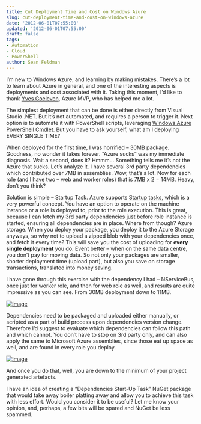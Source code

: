 ```yaml
---
title: Cut Deployment Time and Cost on Windows Azure
slug: cut-deployment-time-and-cost-on-windows-azure
date: '2012-06-01T07:55:00'
updated: '2012-06-01T07:55:00'
draft: false
tags:
- Automation
- Cloud
- PowerShell
author: Sean Feldman
---
```



I’m new to Windows Azure, and learning by making mistakes. There’s a lot to learn about Azure in general, and one of the interesting aspects is deployments and cost associated with it. Taking this moment, I’d like to thank [Yves Goeleven](http://cloudshaper.wordpress.com/), Azure MVP, who has helped me a lot.

The simplest deployment that can be done is either directly from Visual Studio .NET. But it’s not automated, and requires a person to trigger it. Next option is to automate it with PowerShell scripts, leveraging [Windows Azure PowerShell Cmdlet](https://wappowershell.codeplex.com). But you have to ask yourself, what am I deploying EVERY SINGLE TIME?

When deployed for the first time, I was horrified – 30MB package. Goodness, no wonder it takes forever. “Azure sucks” was my immediate diagnosis. Wait a second, does it? Hmmm… Something tells me it’s not the Azure that sucks. Let’s analyze it. I have several 3rd party dependencies which contributed over 7MB in assemblies. Wow, that’s a lot. Now for each role (and I have two – web and worker roles) that is 7MB x 2 = 14MB. Heavy, don’t you think?

Solution is simple – Startup Task. Azure supports [Startup tasks](http://msdn.microsoft.com/en-us/library/windowsazure/gg456327.aspx), which is a very powerful concept. You have an option to operate on the machine instance or a role is deployed to, prior to the role execution. This is great, because I can fetch my 3rd party dependencies just before role instance is started, ensuring all dependencies are in place. Where from though? Azure storage. When you deploy your package, you deploy it to the Azure Storage anyways, so why not to upload a zipped blob with your dependencies once, and fetch it every time? This will save you the cost of uploading for **every single deployment** you do. Event better – when on the same data centre, you don’t pay for moving data. So not only your packages are smaller, shorter deployment time (upload part), but also you save on storage transactions, translated into money saving.

I have gone through this exercise with the dependency I had – NServiceBus, once just for worker role, and then for web role as well, and results are quite impressive as you can see. From 30MB deployment down to 11MB.

[![image](https://aspblogs.blob.core.windows.net/media/sfeldman/Media/image_thumb_01786D64.png "image")](https://aspblogs.blob.core.windows.net/media/sfeldman/Media/image_6EA3E9B9.png)

Dependencies need to be packaged and uploaded either manually, or scripted as a part of build process upon dependencies version change. Therefore I’d suggest to evaluate which dependencies can follow this path and which cannot. You don’t have to stop on 3rd party only, and can also apply the same to Microsoft Azure assemblies, since those eat up space as well, and are found in every role you deploy.

[![image](https://aspblogs.blob.core.windows.net/media/sfeldman/Media/image_thumb_3DE0BC41.png "image")](https://aspblogs.blob.core.windows.net/media/sfeldman/Media/image_30E6DC30.png)

And once you do that, well, you are down to the minimum of your project generated artefacts.

I have an idea of creating a “Dependencies Start-Up Task” NuGet package that would take away boiler platting away and allow you to achieve this task with less effort. Would you consider it to be useful? Let me know your opinion, and, perhaps, a few bits will be spared and NuGet be less spammed.



